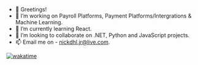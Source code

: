 - 👋 Greetings!
- 👀 I’m working on Payroll Platforms, Payment Platforms/Intergrations & Machine Learning.
- 🌱 I’m currently learning React.
- 💞️ I’m looking to collaborate on .NET, Python and JavaScript projects.
- 📫 Email me on - nickdhl.jr@live.com.

[![wakatime](https://wakatime.com/badge/user/5eb79af4-9f09-4e34-9817-13fbcf3137ef.svg)](https://wakatime.com/@5eb79af4-9f09-4e34-9817-13fbcf3137ef)

<!---
nickattack97/nickattack97 is a ✨ special ✨ repository because its `README.md` (this file) appears on your GitHub profile.
You can click the Preview link to take a look at your changes.
--->
